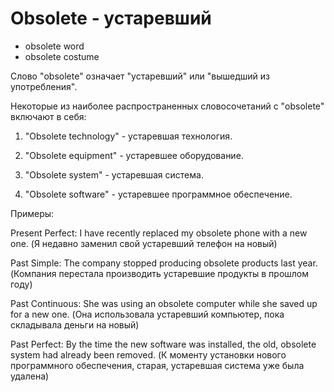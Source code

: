 # Obsolete - устаревший

- obsolete word
- obsolete costume

Слово "obsolete" означает "устаревший" или "вышедший из употребления".

Некоторые из наиболее распространенных словосочетаний с "obsolete" включают в себя:

1. "Obsolete technology" - устаревшая технология.

2. "Obsolete equipment" - устаревшее оборудование.

3. "Obsolete system" - устаревшая система.

4. "Obsolete software" - устаревшее программное обеспечение.

Примеры:

Present Perfect: I have recently replaced my obsolete phone with a new one. (Я недавно заменил свой устаревший телефон на новый)

Past Simple: The company stopped producing obsolete products last year. (Компания перестала производить устаревшие продукты в прошлом году)

Past Continuous: She was using an obsolete computer while she saved up for a new one. (Она использовала устаревший компьютер, пока складывала деньги на новый)

Past Perfect: By the time the new software was installed, the old, obsolete system had already been removed. (К моменту установки нового программного обеспечения, старая, устаревшая система уже была удалена)
